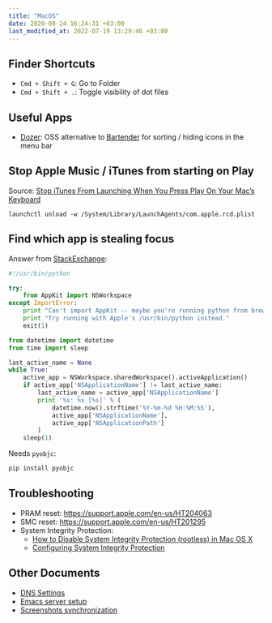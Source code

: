 ```yaml
---
title: "MacOS"
date: 2020-08-24 16:24:31 +03:00
last_modified_at: 2022-07-19 13:29:46 +03:00
---
```


## Finder Shortcuts

- `Cmd + Shift + G`: Go to Folder
- `Cmd + Shift + .`: Toggle visibility of dot files

## Useful Apps

- [Dozer](https://github.com/Mortennn/Dozer): OSS alternative to [Bartender](https://www.macbartender.com/) for sorting / hiding icons in the menu bar

## Stop Apple Music / iTunes from starting on Play

Source: [Stop iTunes From Launching When You Press Play On Your Mac’s Keyboard](https://www.howtogeek.com/274345/stop-itunes-from-launching-when-you-press-play-on-your-macs-keyboard/)

```
launchctl unload -w /System/Library/LaunchAgents/com.apple.rcd.plist
```

## Find which app is stealing focus

Answer from [StackExchange](https://apple.stackexchange.com/questions/123730/is-there-a-way-to-detect-what-program-is-stealing-focus-on-my-mac):

```python
#!/usr/bin/python                                                                                                       

try:
    from AppKit import NSWorkspace
except ImportError:
    print "Can't import AppKit -- maybe you're running python from brew?"
    print "Try running with Apple's /usr/bin/python instead."
    exit(1)

from datetime import datetime
from time import sleep

last_active_name = None
while True:
    active_app = NSWorkspace.sharedWorkspace().activeApplication()
    if active_app['NSApplicationName'] != last_active_name:
        last_active_name = active_app['NSApplicationName']
        print '%s: %s [%s]' % (
            datetime.now().strftime('%Y-%m-%d %H:%M:%S'),
            active_app['NSApplicationName'],
            active_app['NSApplicationPath']
        )
    sleep(1)
```

Needs `pyobjc`:

```sh
pip install pyobjc
```

## Troubleshooting

- PRAM reset: <https://support.apple.com/en-us/HT204063>
- SMC reset: <https://support.apple.com/en-us/HT201295>
- System Integrity Protection: 
  * [How to Disable System Integrity Protection (rootless) in Mac OS X](https://osxdaily.com/2015/10/05/disable-rootless-system-integrity-protection-mac-os-x/)
  * [Configuring System Integrity Protection](https://developer.apple.com/library/archive/documentation/Security/Conceptual/System_Integrity_Protection_Guide/ConfiguringSystemIntegrityProtection/ConfiguringSystemIntegrityProtection.html)

## Other Documents

- [DNS Settings](dns-settings.md#macos)
- [Emacs server setup](emacs.md#emacs-server-as-macos-service)
- [Screenshots synchronization](dropbox.md#screenshots-sync-on-macos)
